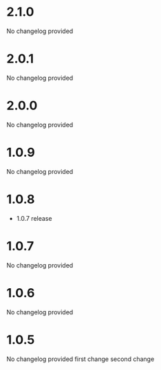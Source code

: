 # 2.1.0

No changelog provided
# 2.0.1

No changelog provided
# 2.0.0

No changelog provided
# 1.0.9

No changelog provided
# 1.0.8

* 1.0.7 release

# 1.0.7

No changelog provided
# 1.0.6

No changelog provided
# 1.0.5

No changelog provided
first change
second change

